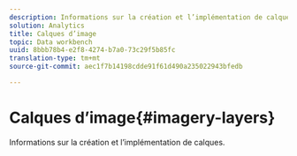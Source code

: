 ```yaml
---
description: Informations sur la création et l’implémentation de calques.
solution: Analytics
title: Calques d’image
topic: Data workbench
uuid: 8bbb78b4-e2f8-4274-b7a0-73c29f5b85fc
translation-type: tm+mt
source-git-commit: aec1f7b14198cdde91f61d490a235022943bfedb

---
```



# Calques d’image{#imagery-layers}

Informations sur la création et l’implémentation de calques.

